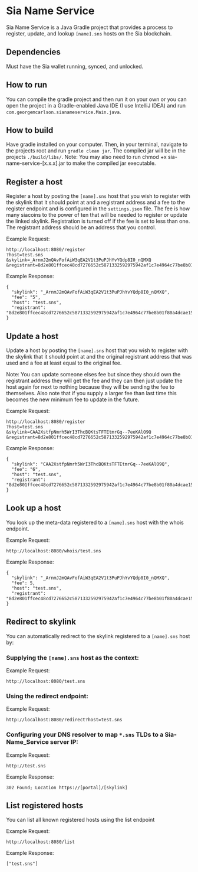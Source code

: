 # Sia Name Service

Sia Name Service is a Java Gradle project that provides a process to register, update, and lookup `[name].sns` hosts on the Sia blockchain.

## Dependencies

Must have the Sia wallet running, synced, and unlocked.

##  How to run

You can compile the gradle project and then run it on your own or you can open the project in a Gradle-enabled Java IDE (I use IntelliJ IDEA) and run `com.georgemcarlson.sianameservice.Main.java`.

## How to build

Have gradle installed on your computer. Then, in your terminal, navigate to the projects root and run `gradle clean jar`. The compiled jar will be in the projects `./build/libs/`. Note: You may also need to run chmod +x sia-name-service-[x.x.x].jar to make the compiled jar executable.

## Register a host

Register a host by posting the `[name].sns` host that you wish to register with the skylink that it should point at and a registrant address and a fee to the register endpoint and is configured in the `settings.json` file. The fee is how many siacoins to the power of ten that will be needed to register or update the linked skylink. Registration is turned off if the fee is set to less than one. The registrant address should be an address that you control.

Example Request:
```
http://localhost:8080/register
?host=test.sns
&skylink=_ArnmJ2mQAvFofAiW3qEA2V1t3PuPJhYvYQdp8I0_nQMXQ
&registrant=8d2e801ffcec48cd7276652c5871332592975942af1c7e4964c77be8b01f80a4dcae15d1a308
```

Example Response:
```
{
  "skylink": "_ArnmJ2mQAvFofAiW3qEA2V1t3PuPJhYvYQdp8I0_nQMXQ",
  "fee": "5",
  "host": "test.sns",
  "registrant": "8d2e801ffcec48cd7276652c5871332592975942af1c7e4964c77be8b01f80a4dcae15d1a308"
}
```

## Update a host

Update a host by posting the `[name].sns` host that you wish to register with the skylink that it should point at and the original registrant address that was used and a fee at least equal to the original fee.

Note: You can update someone elses fee but since they should own the registrant address they will get the fee and they can then just update the host again for next to nothing because they will be sending the fee to themselves. Also note that if you supply a larger fee than last time this becomes the new minimum fee to update in the future.

Example Request:

```
http://localhost:8080/register
?host=test.sns
&skylink=CAA2XstfpNmrh5WrI3ThcBQKtsTFTEtmrGq--7eeKAlO9Q
&registrant=8d2e801ffcec48cd7276652c5871332592975942af1c7e4964c77be8b01f80a4dcae15d1a308
```

Example Response:
```
{
  "skylink": "CAA2XstfpNmrh5WrI3ThcBQKtsTFTEtmrGq--7eeKAlO9Q",
  "fee": "6",
  "host": "test.sns",
  "registrant": "8d2e801ffcec48cd7276652c5871332592975942af1c7e4964c77be8b01f80a4dcae15d1a308"
}
```

## Look up a host

You look up the meta-data registered to a `[name].sns` host with the whois endpoint.

Example Request:
```
http://localhost:8080/whois/test.sns
```

Example Response:
```
{
  "skylink": "_ArnmJ2mQAvFofAiW3qEA2V1t3PuPJhYvYQdp8I0_nQMXQ",
  "fee": 5,
  "host": "test.sns",
  "registrant": "8d2e801ffcec48cd7276652c5871332592975942af1c7e4964c77be8b01f80a4dcae15d1a308"
}
```

## Redirect to skylink

You can automatically redirect to the skylink registered to a `[name].sns` host by:

### Supplying the `[name].sns` host as the context:
Example Request:
```
http://localhost:8080/test.sns
```

### Using the redirect endpoint:
Example Request:
```
http://localhost:8080/redirect?host=test.sns
```

### Configuring your DNS resolver to map `*.sns` TLDs to a Sia-Name_Service server IP:
Example Request:
```
http://test.sns
```

Example Response:
```
302 Found; Location https://[portal]/[skylink]
```

## List registered hosts

You can list all known registered hosts using the list endpoint

Example Request:
```
http://localhost:8080/list
```

Example Response:
```
["test.sns"]
```
